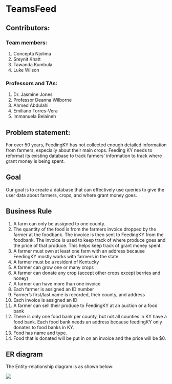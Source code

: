 # TeamsFeed

## Contributors:  

### Team members:  

1. Concepta Njolima  
2. Sreynit Khatt  
3. Tawanda Kumbula  
4. Luke Wilson  

### Professors and TAs:

1. Dr. Jasmine Jones  
2. Professor Deanna Wilborne  
3. Ahmed Abdulahi  
4. Emiliano Torres-Vera  
5. Immanuela Belaineh  

## Problem statement:  
For over 50 years, FeedingKY has not collected enough detailed information from farmers, especially about their main crops. Feeding KY needs to reformat its existing database to track farmers' information to track where grant money is being spent.


## Goal
Our goal is to create a database that can effectively use queries to give the user data about farmers, crops, and where grant money goes.


## Business Rule 
1. A farm can only be assigned to one county. 
2. The quantity of the food is from the farmers invoice dropped by the farmer at the foodbank. The invoice is then sent to FeedingKY from the foodbank. The invoice is used to keep track of where produce goes and the price of that produce. This helps keep track of grant money spent.  
3. A farmer must own at least one farm with an address because FeedingKY mostly works with farmers in the state.  
4. A farmer must be a resident of Kentucky
5. A farmer can grow one or many crops
6. A farmer can donate any crop (accept other crops except berries and honey)
7. A farmer can have more than one invoice
8. Each farmer is assigned an ID number 
9. Farmer’s first/last name is recorded, their county, and address
10. Each invoice is assigned an ID
11. A farmer can sell their produce to FeedingKY at an auction or a food bank
12. There is only one food bank per county, but not all counties in KY have a food bank. Each food bank needs an address because feedingKY only donates to food banks in KY.  
13. Food has name and type.
14. Food that is donated will be put in on an invoice and the price will be $0.

## ER diagram
The Entity-relationship diagram is as shown below:

<image src="https://github.com/sreynit02/TeamsFeed/blob/main/Copy%20of%20PM01_%20Problem%20Statement%20and%20E-R%20Diagram.drawio.png">
